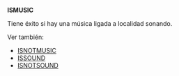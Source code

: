 **ISMUSIC**

Tiene éxito si hay una música ligada a localidad sonando.

Ver también:

* [ISNOTMUSIC](ISNOTMUSIC_ES)
* [ISSOUND](ISSOUND_ES)
* [ISNOTSOUND](ISNOTSOUND_ES)